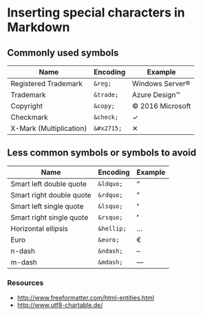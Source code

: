 # Inserting special characters in Markdown

## Commonly used symbols

|**Name**|**Encoding**|**Example**|
|---|---|---|
|Registered Trademark| `&reg;`| Windows Server&reg;|
|Trademark|`&trade;`|Azure Design&trade;|
|Copyright|`&copy;`|&copy; 2016 Microsoft|
|Checkmark|`&check;`|&check;|
|X-Mark (Multiplication)|`&#x2715;`|&#x2715;|

## Less common symbols or symbols to avoid

|**Name**|**Encoding**|**Example**|
|---|---|---|
|Smart left double quote |`&ldquo;`|&ldquo;|
|Smart right double quote |`&rdquo;`|&rdquo;|
|Smart left single quote |`&lsquo;`|**&lsquo;**|
|Smart right single quote |`&rsquo;`|**&rsquo;**|
|Horizontal ellipsis|`&hellip;`|&hellip;|
|Euro|`&euro;`|&euro;|
|n-dash|`&ndash;`|&ndash;|
|m-dash|`&mdash;`|&mdash;|


### Resources

- http://www.freeformatter.com/html-entities.html
- http://www.utf8-chartable.de/